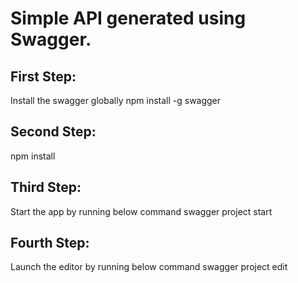 # Simple API generated using Swagger.

## First Step:
Install the swagger globally
npm install -g swagger

## Second Step:
npm install

## Third Step:
Start the app by running below command
swagger project start

## Fourth Step:
Launch the editor by running below command
swagger project edit



